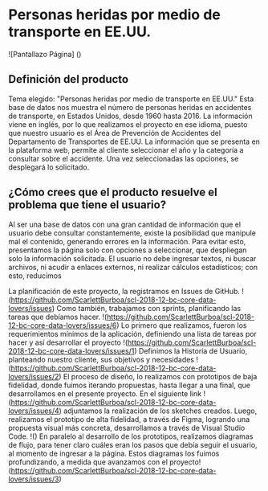 # Personas heridas por medio de transporte en EE.UU.

![Pantallazo Página] ()

## Definición del producto

Tema elegido: "Personas heridas por medio de transporte en EE.UU."
Esta base de datos nos muestra el número de personas heridas en accidentes de transporte, en Estados Unidos, desde 1960 hasta 2016.
La información viene en inglés, por lo que realizamos el proyecto en ese idioma, puesto que nuestro usuario es el Área de Prevención de Accidentes del Departamento de Transportes de EE.UU.
La información que se presenta en la plataforma web, permite al cliente seleccionar el año y la categoría a consultar sobre el accidente. Una vez seleccionadas las opciones, se desplegará lo solicitado.

## ¿Cómo crees que el producto resuelve el problema que tiene el usuario?

Al ser una base de datos con una gran cantidad de información que el usuario debe consultar constantemente, existe la posibilidad que manipule mal el contenido, generando errores en la información. Para evitar esto, presentamos la página solo con opciones a seleccionar, que despliegan solo la información solicitada. El usuario no debe ingresar textos, ni buscar archivos, ni acudir a enlaces externos, ni realizar cálculos estadísticos; con esto, reducimos 

La planificación de este proyecto, la registramos en Issues de GitHub. !(https://github.com/ScarlettBurboa/scl-2018-12-bc-core-data-lovers/issues) Como también, trabajamos con sprints, planificando las tareas que debíamos hacer. !(https://github.com/ScarlettBurboa/scl-2018-12-bc-core-data-lovers/issues/6) 
Lo primero que realizamos, fueron los requerimientos mínimos de la aplicación, definiendo una lista de tareas por hacer y así desarrollar el proyecto !(https://github.com/ScarlettBurboa/scl-2018-12-bc-core-data-lovers/issues/1)
Definimos la Historia de Usuario, planteando nuestro cliente, sus objetivos y necesidades !(https://github.com/ScarlettBurboa/scl-2018-12-bc-core-data-lovers/issues/2)
El proceso de diseño, lo realizamos con prototipos de baja fidelidad, donde fuimos iterando propuestas, hasta llegar a una final, que desarrollamos en el presente proyecto. En el siguiente link !(https://github.com/ScarlettBurboa/scl-2018-12-bc-core-data-lovers/issues/4) adjuntamos la realización de los sketches creados.
Luego, realizamos el prototipo de alta fidelidad, a través de Figma, logrando una propuesta visual más concreta, desarrollamos a través de Visual Studio Code. !()
En paralelo al desarrollo de los prototipos, realizamos diagramas de flujo, para tener claro cuáles eran los pasos que debía seguir el usuario, al momento de ingresar a la página. Estos diagramas los fuimos profundizando, a medida que avanzamos con el proyecto!(https://github.com/ScarlettBurboa/scl-2018-12-bc-core-data-lovers/issues/3)


